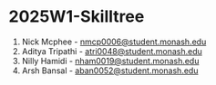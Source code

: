 # 2025W1-Skilltree

1. Nick Mcphee - nmcp0006@student.monash.edu
2. Aditya Tripathi - atri0048@student.monash.edu
3. Nilly Hamidi - nham0019@student.monash.edu
4. Arsh Bansal - aban0052@student.monash.edu

